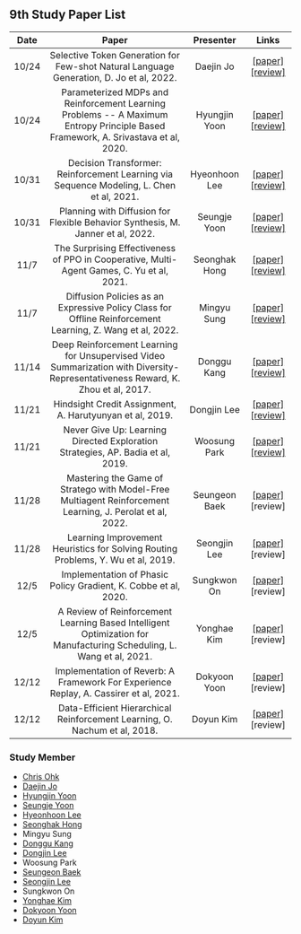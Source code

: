 ## 9th Study Paper List

Date | Paper | Presenter | Links
:---: | :---: | :---: | :---:
10/24 | Selective Token Generation for Few-shot Natural Language Generation, D. Jo et al, 2022. | Daejin Jo | [[paper]](https://arxiv.org/abs/2209.08206) [[review]](./221024%20-%20Selective%20Token%20Generation%20for%20Few-shot%20Natural%20Language%20Generation%2C%20D.%20Jo%20et%20al%2C%202022.pdf)
10/24 | Parameterized MDPs and Reinforcement Learning Problems -- A Maximum Entropy Principle Based Framework, A. Srivastava et al, 2020. | Hyungjin Yoon | [[paper]](https://arxiv.org/abs/2006.09646) [[review]](./221024%20-%20Parameterized%20MDPs%20and%20Reinforcement%20Learning%20Problems%20--%20A%20Maximum%20Entropy%20Principle%20Based%20Framework%2C%20A.%20Srivastava%20et%20al%2C%202020.pdf)
10/31 | Decision Transformer: Reinforcement Learning via Sequence Modeling, L. Chen et al, 2021. | Hyeonhoon Lee | [[paper]](https://arxiv.org/abs/2106.01345) [[review]](./221031%20-%20Decision%20Transformer%2C%20Reinforcement%20Learning%20via%20Sequence%20Modeling%2C%20L.%20Chen%20et%20al%2C%202021.pdf)
10/31 | Planning with Diffusion for Flexible Behavior Synthesis, M. Janner et al, 2022. | Seungje Yoon | [[paper]](https://arxiv.org/abs/2205.09991) [[review]](./221031%20-%20Planning%20with%20Diffusion%20for%20Flexible%20Behavior%20Synthesis%2C%20M.%20Janner%20et%20al%2C%202022.pdf)
11/7 | The Surprising Effectiveness of PPO in Cooperative, Multi-Agent Games, C. Yu et al, 2021. | Seonghak Hong | [[paper]](https://arxiv.org/abs/2103.01955) [[review]](./221107%20-%20The%20Surprising%20Effectiveness%20of%20PPO%20in%20Cooperative%2C%20Multi-Agent%20Games%2C%20C.%20Yu%20et%20al%2C%202021.pdf)
11/7 | Diffusion Policies as an Expressive Policy Class for Offline Reinforcement Learning, Z. Wang et al, 2022. | Mingyu Sung | [[paper]](https://arxiv.org/abs/2208.06193) [[review]](./221107%20-%20Diffusion%20Policies%20as%20an%20Expressive%20Policy%20Class%20for%20Offline%20Reinforcement%20Learning%2C%20Z.%20Wang%20et%20al%2C%202022.pdf)
11/14 | Deep Reinforcement Learning for Unsupervised Video Summarization with Diversity-Representativeness Reward, K. Zhou et al, 2017. | Donggu Kang | [[paper]](https://arxiv.org/abs/1801.00054) [[review]](./221114%20-%20Deep%20Reinforcement%20Learning%20for%20Unsupervised%20Video%20Summarization%20with%20Diversity-Representativeness%20Reward%2C%20K.%20Zhou%20et%20al%2C%202017.pdf)
11/21 | Hindsight Credit Assignment, A. Harutyunyan et al, 2019. | Dongjin Lee | [[paper]](https://arxiv.org/abs/1912.02503) [[review]](./221121%20-%20Hindsight%20Credit%20Assignment%2C%20A.%20Harutyunyan%20et%20al%2C%202019.pdf)
11/21 | Never Give Up: Learning Directed Exploration Strategies, AP. Badia et al, 2019. | Woosung Park | [[paper]](https://arxiv.org/abs/2002.06038) [[review]](./221121%20-%20Never%20Give%20Up%2C%20Learning%20Directed%20Exploration%20Strategies%2C%20AP.%20Badia%20et%20al%2C%202019.pdf)
11/28 | Mastering the Game of Stratego with Model-Free Multiagent Reinforcement Learning, J. Perolat et al, 2022. | Seungeon Baek | [[paper]](https://arxiv.org/abs/2206.15378) [review]
11/28 | Learning Improvement Heuristics for Solving Routing Problems, Y. Wu et al, 2019. | Seongjin Lee | [[paper]](https://arxiv.org/abs/1912.05784) [review]
12/5 | Implementation of Phasic Policy Gradient, K. Cobbe et al, 2020. | Sungkwon On | [[paper]](https://arxiv.org/abs/2009.04416) [review]
12/5 | A Review of Reinforcement Learning Based Intelligent Optimization for Manufacturing Scheduling, L. Wang et al, 2021. | Yonghae Kim | [[paper]](https://ieeexplore.ieee.org/document/9673698) [review]
12/12 | Implementation of Reverb: A Framework For Experience Replay, A. Cassirer et al, 2021. | Dokyoon Yoon | [[paper]](https://arxiv.org/abs/2102.04736) [review]
12/12 | Data-Efficient Hierarchical Reinforcement Learning, O. Nachum et al, 2018. | Doyun Kim | [[paper]](https://arxiv.org/abs/1805.08296) [review]

### Study Member

* [Chris Ohk](https://github.com/utilForever)
* [Daejin Jo](https://github.com/twidddj)
* [Hyungjin Yoon](https://github.com/stargaze221)
* [Seungje Yoon](https://github.com/sjYoondeltar)
* [Hyeonhoon Lee](https://github.com/HyeonhoonLee)
* [Seonghak Hong](https://github.com/hong-sh)
* Mingyu Sung
* [Donggu Kang](https://github.com/HERIUN)
* [Dongjin Lee](https://github.com/HiddenBeginner)
* Woosung Park
* [Seungeon Baek](https://github.com/SeungeonBaek)
* [Seongjin Lee](https://github.com/S2eongjin)
* Sungkwon On
* [Yonghae Kim](https://github.com/MarinePrivate)
* [Dokyoon Yoon](https://github.com/leeloolee)
* [Doyun Kim](https://github.com/qelloman)
